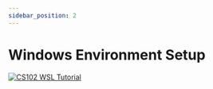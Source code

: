 ```yaml
---
sidebar_position: 2
---
```


# Windows Environment Setup

[![CS102 WSL Tutorial](https://img.youtube.com/vi/yIpNy-wJ7gH_0ePz)](https://youtu.be/dplZUDB1gg8?si=yIpNy-wJ7gH_0ePz)
